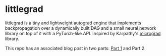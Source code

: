 # littlegrad
littlegrad is a tiny and lightweight autograd engine that implements backpropagation over a dynamically built DAG and a small neural network library on top of it with a PyTorch-like API. 
Inspired by Karpathy's [micrograd](https://github.com/karpathy/micrograd) library.

This repo has an associated blog post in two parts: [Part 1](https://darkknightxi.github.io/blog/posts/littlegrad/littlegrad.html) and Part 2.

